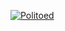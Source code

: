 <a href="https://pokemondb.net/pokedex/politoed"><img src="https://img.pokemondb.net/sprites/x-y/normal/politoed-f.png" alt="Politoed"></a>

<!---
dylanull/dylanull is a ✨ special ✨ repository because its `README.md` (this file) appears on your GitHub profile.
You can click the Preview link to take a look at your changes.
--->
